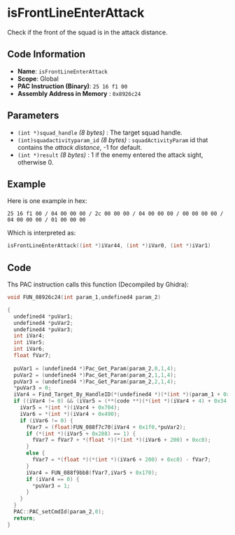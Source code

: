 # isFrontLineEnterAttack

Check if the front of the squad is in the attack distance.

## Code Information

- **Name**: `isFrontLineEnterAttack`
- **Scope**: Global
- **PAC Instruction (Binary)**: `25 16 f1 00`
- **Assembly Address in Memory** : `0x8926c24`

## Parameters

- `(int *)squad_handle` *(8 bytes)* : The target squad handle.
- `(int)squadactivityparam_id` *(8 bytes)* : `squadActivityParam` id that contains the *attack distance*, -1 for default.
- `(int *)result` *(8 bytes)* : 1 if the enemy entered the attack sight, otherwise 0.

## Example

Here is one example in hex:

```25 16 f1 00 / 04 00 00 00 / 2c 00 00 00 / 04 00 00 00 / 00 00 00 00 / 04 00 00 00 / 01 00 00 00```

Which is interpreted as:

```c
isFrontLineEnterAttack((int *)iVar44, (int *)iVar0, (int *)iVar1)
```

## Code

Ths PAC instruction calls this function (Decompiled by Ghidra):

```c
void FUN_08926c24(int param_1,undefined4 param_2)

{
  undefined4 *puVar1;
  undefined4 *puVar2;
  undefined4 *puVar3;
  int iVar4;
  int iVar5;
  int iVar6;
  float fVar7;
  
  puVar1 = (undefined4 *)Pac_Get_Param(param_2,0,1,4);
  puVar2 = (undefined4 *)Pac_Get_Param(param_2,1,1,4);
  puVar3 = (undefined4 *)Pac_Get_Param(param_2,2,1,4);
  *puVar3 = 0;
  iVar4 = Find_Target_By_HandleID(*(undefined4 *)(*(int *)(param_1 + 0x10) + 0xe8),*puVar1,1);
  if ((iVar4 != 0) && (iVar5 = (**(code **)(*(int *)(iVar4 + 4) + 0x34))(iVar4), iVar5 == 3)) {
    iVar5 = *(int *)(iVar4 + 0x704);
    iVar6 = *(int *)(iVar4 + 0x490);
    if (iVar6 != 0) {
      fVar7 = (float)FUN_088f7c70(iVar4 + 0x1f0,*puVar2);
      if (*(int *)(iVar5 + 0x288) == 1) {
        fVar7 = fVar7 + *(float *)(*(int *)(iVar6 + 200) + 0xc0);
      }
      else {
        fVar7 = *(float *)(*(int *)(iVar6 + 200) + 0xc0) - fVar7;
      }
      iVar4 = FUN_088f9bb8(fVar7,iVar5 + 0x170);
      if (iVar4 == 0) {
        *puVar3 = 1;
      }
    }
  }
  PAC::PAC_setCmdId(param_2,0);
  return;
}
```

